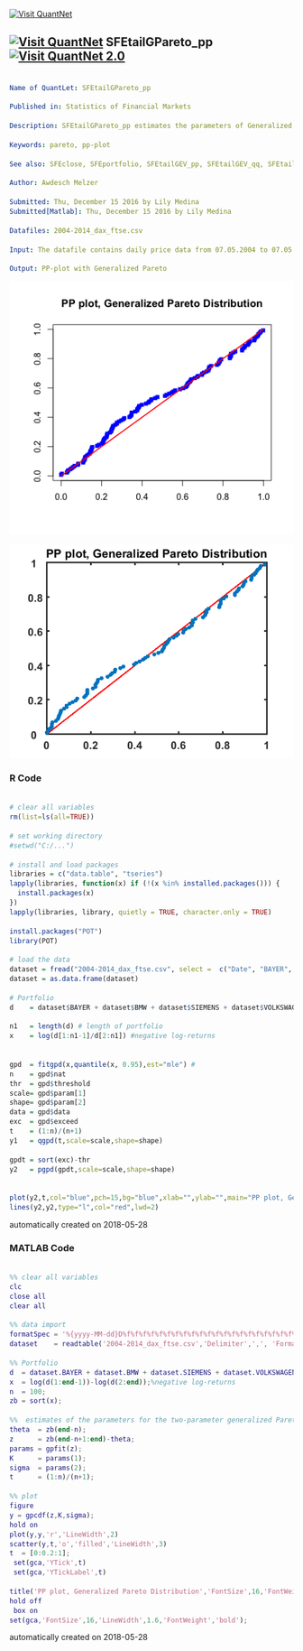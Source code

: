 [<img src="https://github.com/QuantLet/Styleguide-and-FAQ/blob/master/pictures/banner.png" width="888" alt="Visit QuantNet">](http://quantlet.de/)

## [<img src="https://github.com/QuantLet/Styleguide-and-FAQ/blob/master/pictures/qloqo.png" alt="Visit QuantNet">](http://quantlet.de/) **SFEtailGPareto_pp** [<img src="https://github.com/QuantLet/Styleguide-and-FAQ/blob/master/pictures/QN2.png" width="60" alt="Visit QuantNet 2.0">](http://quantlet.de/)

```yaml

Name of QuantLet: SFEtailGPareto_pp

Published in: Statistics of Financial Markets

Description: SFEtailGPareto_pp estimates the parameters of Generalized Pareto Distribution for the negative log-returns of portfolio (Bayer, BMW, Siemens)

Keywords: pareto, pp-plot

See also: SFEclose, SFEportfolio, SFEtailGEV_pp, SFEtailGEV_qq, SFEtailGPareto_qq

Author: Awdesch Melzer

Submitted: Thu, December 15 2016 by Lily Medina
Submitted[Matlab]: Thu, December 15 2016 by Lily Medina

Datafiles: 2004-2014_dax_ftse.csv

Input: The datafile contains daily price data from 07.05.2004 to 07.05.2014 for Bayer, BMW, Siemens and Volkswagen.

Output: PP-plot with Generalized Pareto

```

![Picture1](SFEtailGPareto_pp.png)

![Picture2](SFEtailGPareto_pp_m.png)

### R Code
```r

# clear all variables
rm(list=ls(all=TRUE))

# set working directory
#setwd("C:/...")

# install and load packages
libraries = c("data.table", "tseries")
lapply(libraries, function(x) if (!(x %in% installed.packages())) {
  install.packages(x)
})
lapply(libraries, library, quietly = TRUE, character.only = TRUE)

install.packages("POT")
library(POT)

# load the data
dataset = fread("2004-2014_dax_ftse.csv", select =  c("Date", "BAYER", "BMW", "SIEMENS", "VOLKSWAGEN"))
dataset = as.data.frame(dataset)

# Portfolio
d    = dataset$BAYER + dataset$BMW + dataset$SIEMENS + dataset$VOLKSWAGEN

n1   = length(d) # length of portfolio
x    = log(d[1:n1-1]/d[2:n1]) #negative log-returns


gpd  = fitgpd(x,quantile(x, 0.95),est="mle") # 
n    = gpd$nat
thr  = gpd$threshold
scale= gpd$param[1]
shape= gpd$param[2]
data = gpd$data
exc  = gpd$exceed
t    = (1:n)/(n+1)
y1   = qgpd(t,scale=scale,shape=shape)                   
 
gpdt = sort(exc)-thr                           
y2   = pgpd(gpdt,scale=scale,shape=shape)          


plot(y2,t,col="blue",pch=15,bg="blue",xlab="",ylab="",main="PP plot, Generalized Pareto Distribution")
lines(y2,y2,type="l",col="red",lwd=2)
```

automatically created on 2018-05-28

### MATLAB Code
```matlab

%% clear all variables
clc
close all
clear all

%% data import
formatSpec = '%{yyyy-MM-dd}D%f%f%f%f%f%f%f%f%f%f%f%f%f%f%f%f%f%f%f%f%f%f%f%f%f%f%f%f%f%f%f%f%f%f%f%f%f%f%f%f%f%f';
dataset    = readtable('2004-2014_dax_ftse.csv','Delimiter',',', 'Format',formatSpec);

%% Portfolio
d  = dataset.BAYER + dataset.BMW + dataset.SIEMENS + dataset.VOLKSWAGEN; 
x  = log(d(1:end-1))-log(d(2:end));%negative log-returns
n  = 100;
zb = sort(x);

%%  estimates of the parameters for the two-parameter generalized Pareto
theta  = zb(end-n);
z      = zb(end-n+1:end)-theta;
params = gpfit(z);
K      = params(1);
sigma  = params(2);
t      = (1:n)/(n+1);

%% plot
figure
y = gpcdf(z,K,sigma);
hold on
plot(y,y,'r','LineWidth',2)
scatter(y,t,'o','filled','LineWidth',3)
t  = [0:0.2:1];
 set(gca,'YTick',t)
 set(gca,'YTickLabel',t)

title('PP plot, Generalized Pareto Distribution','FontSize',16,'FontWeight','Bold')
hold off
 box on
set(gca,'FontSize',16,'LineWidth',1.6,'FontWeight','bold');

```

automatically created on 2018-05-28